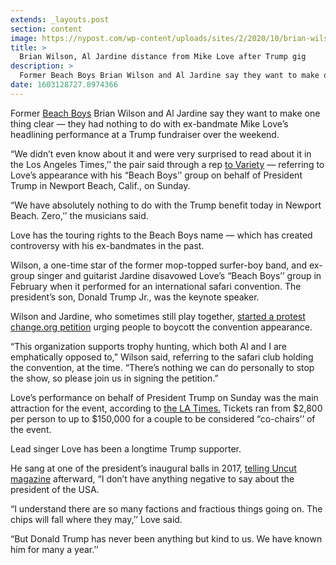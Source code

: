 ```yaml
--- 
extends: _layouts.post 
section: content 
image: https://nypost.com/wp-content/uploads/sites/2/2020/10/brian-wilson-beach-boys-02.jpg?quality=90&strip=all&w=1200 
title: > 
  Brian Wilson, Al Jardine distance from Mike Love after Trump gig 
description: > 
  Former Beach Boys Brian Wilson and Al Jardine say they want to make one thing clear — they had nothing to do with ex-bandmate Mike Love’s headlining performance at a Trump fundraiser over the weekend.“We have absolutely nothing to do with the Trump benefit today in Newport Beach.Love has the touring rights to the Beach Boys name — which has created controversy with his ex-bandmates in the past.Wilson, a one-time star of the former mop-topped surfer-boy band, and ex-group singer and guitarist Jardine disavowed Love’s “Beach Boys’’ group in February when it performed for an international safari convention.Wilson and Jardine, who sometimes still play together, started a protest change.org petition urging people to boycott the convention appearance. 
date: 1603128727.8974366 
--- 
```

<div><p>Former <a href="https://nypost.com/tag/the-beach-boys/">Beach Boys</a> Brian Wilson and Al Jardine say they want to make one thing clear &#8212; they had nothing to do with ex-bandmate Mike Love&#8217;s headlining performance at a Trump fundraiser over the weekend.</p>
<p>&#8220;We didn&#8217;t even know about it and were very surprised to read about it in the Los Angeles Times,&#8217;&#8217; the pair said through a rep <a href="https://variety.com/2020/music/news/brian-wilson-al-jardine-trump-benefit-beach-boys-disavow-california-mike-love-1234808907/" target="_blank" rel="noopener noreferrer">to Variety</a> &#8212; referring to Love&#8217;s appearance with his &#8220;Beach Boys&#8217;&#8217; group on behalf of President Trump in Newport Beach, Calif., on Sunday.</p>
<p>&#8220;We have absolutely nothing to do with the Trump benefit today in Newport Beach. Zero,&#8217;&#8217; the musicians said.</p>
<p>Love has the touring rights to the Beach Boys name &#8212; which has created controversy with his ex-bandmates in the past.</p>
<p>Wilson, a one-time star of the former mop-topped surfer-boy band, and ex-group singer and guitarist Jardine disavowed Love&#8217;s &#8220;Beach Boys&#8217;&#8217; group in February when it performed for an international safari convention. The president&#8217;s son, Donald Trump Jr., was the keynote speaker.</p>
<p>Wilson and Jardine, who sometimes still play together, <a href="https://www.change.org/p/it-s-time-to-stop-trophy-hunting" target="_blank" rel="noopener noreferrer">started a protest change.org petition</a> urging people to boycott the convention appearance.</p>
 
<p>&#8220;This organization supports trophy hunting, which both Al and I are emphatically opposed to,&#8221; Wilson said, referring to the safari club holding the convention, at the time. &#8220;There&#8217;s nothing we can do personally to stop the show, so please join us in signing the petition.&#8221;</p>
<p>Love&#8217;s performance on behalf of President Trump on Sunday was the main attraction for the event, according to <a href="https://www.latimes.com/politics/story/2020-10-18/trump-fundraiser-california" target="_blank" rel="noopener noreferrer">the LA Times.</a> Tickets ran from $2,800 per person to up to $150,000 for a couple to be considered &#8220;co-chairs&#8217;&#8217; of the event.</p>
<p>Lead singer Love has been a longtime Trump supporter.</p>
<p>He sang at one of the president&#8217;s inaugural balls in 2017, <a href="https://www.uncut.co.uk/news/beach-boys-mike-love-donald-trump-never-anything-kind-us-99571/" target="_blank" rel="noopener noreferrer">telling Uncut magazine</a> afterward, &#8220;I don&#8217;t have anything negative to say about the president of the USA.</p>
<p>&#8220;I understand there are so many factions and fractious things going on. The chips will fall where they may,&#8217;&#8217; Love said.</p>
<p>&#8220;But Donald Trump has never been anything but kind to us. We have known him for many a year.&#8217;&#8217;</p>
			</div>